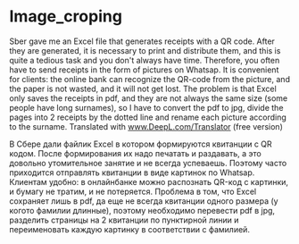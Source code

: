# Image_croping
Sber gave me an Excel file that generates receipts with a QR code. After they are generated, it is necessary to print and distribute them, and this is quite a tedious task and you don't always have time. Therefore, you often have to send receipts in the form of pictures on Whatsap. It is convenient for clients: the online bank can recognize the QR-code from the picture, and the paper is not wasted, and it will not get lost. The problem is that Excel only saves the receipts in pdf, and they are not always the same size (some people have long surnames), so I have to convert the pdf to jpg, divide the pages into 2 receipts by the dotted line and rename each picture according to the surname.
Translated with www.DeepL.com/Translator (free version)

В Сбере дали файлик Excel в котором формируются квитанции с QR кодом. После формирования их надо печатать и раздавать,
а это довольно утомительное занятие и не всегда успеваешь. Поэтому часто приходится отправлять квитанции в виде картинок по Whatsap. Клиентам удобно: в онлайнбанке можно 
распознать QR-код с картинки, и бумагу не тратим, и не потеряется. Проблема в том, что Excel сохраняет лишь в pdf, да еще не всегда квитанции одного размера (у когото 
фамилии длинные), поэтому необходимо перевести pdf в jpg, разделить страницы на 2 квитанции по пунктирной линии и переименовать каждую картинку в соответствии с фамилией.
